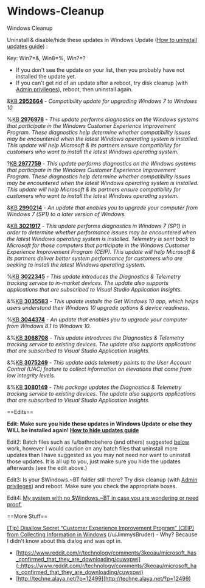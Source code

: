 # Windows-Cleanup
Windows Cleanup

Uninstall &amp; disable/hide these updates in Windows Update ([How to uninstall updates guide](http://www.sevenforums.com/tutorials/24373-windows-update-uninstall-update.html)) :

Key: Win7=&amp;, Win8=%, Win?=?

* If you don't see the update on your list, then you probably have not installed the update yet.
* If you can't get rid of an update after a reboot, try disk cleanup (with [Admin privileges](https://i.imgur.com/b9f8Yeh.png)), reboot, then uninstall again.

&amp;[KB **2952664**](https://support.microsoft.com/en-us/kb/2952664) - *Compatibility update for upgrading Windows 7 to Windows 10*

%[KB **2976978**](https://support.microsoft.com/en-us/kb/2976978) - *This update performs diagnostics on the Windows systems that participate in the Windows Customer Experience Improvement Program. These diagnostics help determine whether compatibility issues may be encountered when the latest Windows operating system is installed. This update will help Microsoft &amp; its partners ensure compatibility for customers who want to install the latest Windows operating system.*

?[KB **2977759**](https://support.microsoft.com/en-us/kb/2977759) - *This update performs diagnostics on the Windows systems that participate in the Windows Customer Experience Improvement Program. These diagnostics help determine whether compatibility issues may be encountered when the latest Windows operating system is installed. This update will help Microsoft &amp; its partners ensure compatibility for customers who want to install the latest Windows operating system.*

&amp;[KB **2990214**](https://support.microsoft.com/en-us/kb/2990214) - *An update that enables you to upgrade your computer from Windows 7 (SP1) to a later version of Windows.*

&amp;[KB **3021917**](https://support.microsoft.com/en-us/kb/3021917) - *This update performs diagnostics in Windows 7 (SP1) in order to determine whether performance issues may be encountered when the latest Windows operating system is installed. Telemetry is sent back to Microsoft for those computers that participate in the Windows Customer Experience Improvement Program (CEIP). This update will help Microsoft &amp; its partners deliver better system performance for customers who are seeking to install the latest Windows operating system.*

%[KB **3022345**](https://support.microsoft.com/en-us/kb/3022345) - *This update introduces the Diagnostics &amp; Telemetry tracking service to in-market devices. The update also supports applications that are subscribed to Visual Studio Application Insights.*

&amp;%[KB **3035583**](https://support.microsoft.com/en-us/kb/3035583) - *This update installs the Get Windows 10 app, which helps users understand their Windows 10 upgrade options &amp; device readiness.*

%[KB **3044374**](https://support.microsoft.com/en-us/kb/3044374) - *An update that enables you to upgrade your computer from Windows 8.1 to Windows 10.*

&amp;%[KB **3068708**](https://support.microsoft.com/en-us/kb/3068708) - *This update introduces the Diagnostics &amp; Telemetry tracking service to existing devices. The update also supports applications that are subscribed to Visual Studio Application Insights.*

&amp;%[KB **3075249**](https://support.microsoft.com/en-us/kb/3075249) - *This update adds telemetry points to the User Account Control (UAC) feature to collect information on elevations that come from low integrity levels.*

&amp;%[KB **3080149**](https://support.microsoft.com/en-us/kb/3080149) - *This package updates the Diagnostics &amp; Telemetry tracking service to existing devices. The update also supports applications that are subscribed to Visual Studio Application Insights.*

==Edits==

**Edit: Make sure you hide these updates in Windows Update or else they WILL be installed again! [How to hide updates guide](http://www.sevenforums.com/tutorials/24376-windows-update-hide-restore-hidden-updates.html)**

Edit2: Batch files such as /u/bathrobehero (and others) suggested [below](https://www.reddit.com/r/technology/comments/3keoau/microsoft_has_confirmed_that_they_are_downloading/cux7221) work, however I would caution on any batch files that uninstall more updates than I have suggested as you may not need nor want to uninstall those updates. It is all up to you, just make sure you hide the updates afterwards (see the edit above.)

Edit3: Is your $Windows.~BT folder still there? Try disk cleanup (with [Admin privileges](https://i.imgur.com/b9f8Yeh.png)) and reboot. Make sure you check the appropriate boxes.

Edit4: [My system with no $Windows.~BT in case you are wondering or need proof.](https://i.imgur.com/lv7a46q.png)

==More Stuff==

[\[Tip\] Disallow Secret “Customer Experience Improvement Program” \(CEIP\) from Collecting Information in Windows](http://www.askvg.com/how-to-disallow-secret-customer-experience-improvement-program-collecting-information-in-windows-7/) (/u/JimmysBruder) - Why? Because I didn't know about this dialog and was opt in.


- [https://www.reddit.com/r/technology/comments/3keoau/microsoft_has_confirmed_that_they_are_downloading/cuwxpwi](::https://www.reddit.com/r/technology/comments/3keoau/microsoft_has_confirmed_that_they_are_downloading/cuwxpwi)
- [http://techne.alaya.net/?p=12499](http://techne.alaya.net/?p=12499)
